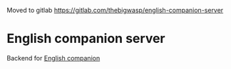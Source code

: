 Moved to gitlab https://gitlab.com/thebigwasp/english-companion-server

# English companion server
Backend for [English companion](https://github.com/thebigwasp/english-companion)
